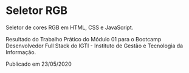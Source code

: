 # Seletor RGB

Seletor de cores RGB em HTML, CSS e JavaScript.

Resultado do Trabalho Prático do Módulo 01 para o Bootcamp Desenvolvedor Full Stack do IGTI - Instituto de Gestão e Tecnologia da Informação.

Publicado em 23/05/2020
